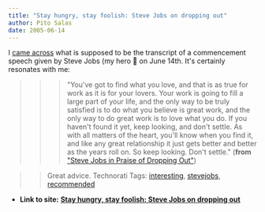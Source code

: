 ```yaml
---
title: "Stay hungry, stay foolish: Steve Jobs on dropping out"
author: Pito Salas
date: 2005-06-14
---
```


I [came across](<http://slashdot.org/comments.pl?sid=152625&cid=12810404>)
what is supposed to be the transcript of a commencement speech given by Steve
Jobs (my hero 🙂 on June 14th. It's certainly resonates with me:

>>

>>> "You've got to find what you love, and that is as true for work as it is
for your lovers. Your work is going to fill a large part of your life, and the
only way to be truly satisfied is to do what you believe is great work, and
the only way to do great work is to love what you do.  If you haven't found it
yet, keep looking, and don't settle. As with all matters of the heart, you'll
know when you find it, and like any great relationship it just gets better and
better as the years roll on. So keep looking. Don't settle." (**from**[ "Steve
Jobs in Praise of Dropping
Out"](<http://slashdot.org/comments.pl?sid=152625&cid=12810404>))

>>

>> Great advice. Technorati Tags:
[interesting](<http://technorati.com/tag/interesting>),
[stevejobs](<http://technorati.com/tag/stevejobs>),
[recommended](<http://technorati.com/tag/recommended>)


* **Link to site:** **[Stay hungry, stay foolish: Steve Jobs on dropping out](None)**
